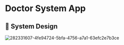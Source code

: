 # Doctor System App

## 🎨 System Design

![282331607-4fe94724-5bfa-4756-a7a1-63efc2e7b3ce](https://github.com/hashimsaffarini/Doctor_System/assets/124286269/3c4d35cd-55de-4057-af84-11423677197c)

